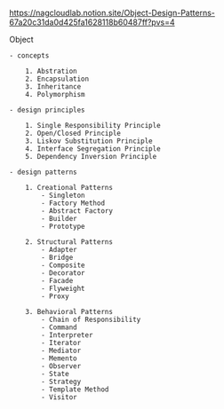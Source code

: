 

https://nagcloudlab.notion.site/Object-Design-Patterns-67a20c31da0d425fa1628118b60487ff?pvs=4

Object

    - concepts

        1. Abstration
        2. Encapsulation
        3. Inheritance
        4. Polymorphism

    - design principles

        1. Single Responsibility Principle
        2. Open/Closed Principle
        3. Liskov Substitution Principle
        4. Interface Segregation Principle
        5. Dependency Inversion Principle

    - design patterns

        1. Creational Patterns
            - Singleton
            - Factory Method
            - Abstract Factory
            - Builder
            - Prototype

        2. Structural Patterns
            - Adapter
            - Bridge
            - Composite
            - Decorator
            - Facade
            - Flyweight
            - Proxy

        3. Behavioral Patterns
            - Chain of Responsibility
            - Command
            - Interpreter
            - Iterator
            - Mediator
            - Memento
            - Observer
            - State
            - Strategy
            - Template Method
            - Visitor